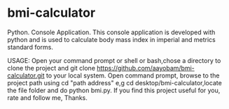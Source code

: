 # bmi-calculator
Python.
Console Application.
This console application is developed with python and is used to calculate body mass index in imperial and metrics standard forms.

USAGE: 
Open your command prompt or shell or bash,chose  a directory to clone the project and git clone https://github.com/aayobam/bmi-calculator.git to your local system.
Open command prompt, browse to the project path using cd "path address" e,g cd desktop/bmi-calculator,locate the file folder and do python bmi.py.
If you find this project useful for you, rate and follow me, Thanks.
